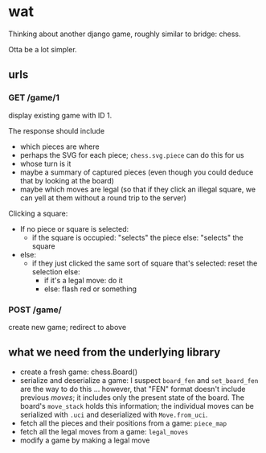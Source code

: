 # wat
Thinking about another django game, roughly similar to bridge: chess.

Otta be a lot simpler.

## urls

### GET /game/1
display existing game with ID 1.

The response should include
- which pieces are where
- perhaps the SVG for each piece; `chess.svg.piece` can do this for us
- whose turn is it
- maybe a summary of captured pieces (even though you could deduce that by looking at the board)
- maybe which moves are legal (so that if they click an illegal square, we can yell at them without a round trip to the server)

Clicking a square:

- If no piece or square is selected:
  - if the square is occupied: "selects" the piece
    else: "selects" the square
- else:
  - if they just clicked the same sort of square that's selected: reset the selection
    else:
    - if it's a legal move:
    do it
    - else:
    flash red or something

### POST /game/
create new game; redirect to above

## what we need from the underlying library
- create a fresh game: chess.Board()
- serialize and deserialize a game: I suspect `board_fen` and `set_board_fen` are the way to do this ... however, that "FEN" format doesn't include previous *moves*; it includes only the present state of the board.  The board's `move_stack` holds this information; the individual moves can be serialized with `.uci` and deserialized with `Move.from_uci`.
- fetch all the pieces and their positions from a game: `piece_map`
- fetch all the legal moves from a game: `legal_moves`
- modify a game by making a legal move
